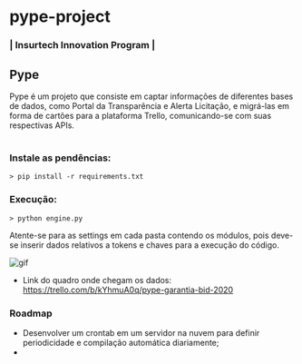 # pype-project
### | Insurtech Innovation Program | 

## 
## Pype
Pype é um projeto que consiste em captar informações de diferentes bases de dados, como Portal da Transparência e Alerta Licitação, e migrá-las em forma de cartões para a plataforma Trello, comunicando-se com suas respectivas APIs.


#
### Instale as pendências:
~~~
> pip install -r requirements.txt
~~~


### Execução:
~~~
> python engine.py
~~~

Atente-se para as settings em cada pasta contendo os módulos, pois deve-se inserir dados relativos a tokens e chaves para a execução do código. 

![gif](gg_1.gif)


- Link do quadro onde chegam os dados: https://trello.com/b/kYhmuA0q/pype-garantia-bid-2020


### Roadmap
- Desenvolver um crontab em um servidor na nuvem para definir periodicidade e compilação automática diariamente;
-